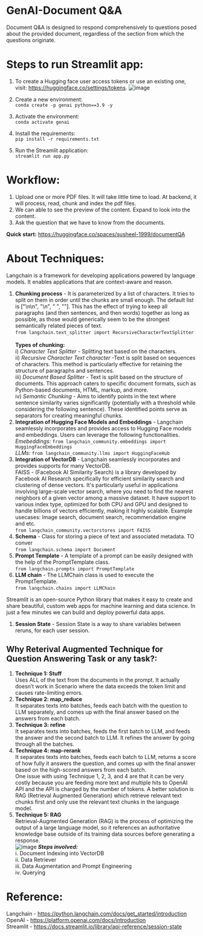 # GenAI-Document Q&A
Document Q&A is designed to respond comprehensively to questions posed about the provided document, regardless of the section from which the questions originate.

# Steps to run Streamlit app:
1. To create a Hugging face user access tokens or use an existing one, visit: https://huggingface.co/settings/tokens.
![image](https://github.com/Susheel-1999/GenAI-DocumentQA/assets/63583210/5e58ac63-4fd8-4f81-9aef-bedc6d8c169d)

2. Create a new environment: <br>
```conda create -p genai python==3.9 -y```

3. Activate the environment: <br>
```conda activate genai```

4. Install the requirements: <br>
```pip install -r requirements.txt```

5. Run the Streamlit application: <br>
```streamlit run app.py```

# Workflow:
1. Upload one or more PDF files. It will take little time to load. At backend, it will process, read, chunk and index the pdf files.
2. We can able to see the preview of the content. Expand to look into the content.
3. Ask the question that we have to know from the documents.

**Quick start:** https://huggingface.co/spaces/susheel-1999/documentQA

# About Techniques:
Langchain is a framework for developing applications powered by language models. It enables applications that are context-aware and reason.
1. **Chunking process** - It is parameterized by a list of characters. It tries to split on them in order until the chunks are small enough. The default list is ["\n\n", "\n", " ", ""]. This has the effect of trying to keep all paragraphs (and then sentences, and then words) together as long as possible, as those would generically seem to be the strongest semantically related pieces of text.<br>```from langchain.text_splitter import RecursiveCharacterTextSplitter```<br><br>
   **Types of chunking:**<br>
     i) _Character Text Splitter_ - Splitting text based on the characters. <br>
     ii) _Recursive Character Text character_ -Text is split based on sequences of characters. This method is particularly effective for retaining the structure of paragraphs and sentences.<br>
     iii) _Document Based Splitter_ - Text is split based on the structure of documents. This approach caters to specific document formats, such as Python-based documents, HTML, markup, and more.<br>
     iv) _Semantic Chunking_ - Aims to identify points in the text where sentence similarity varies significantly (potentially with a threshold while considering the following sentence). These identified points serve as separators for creating meaningful chunks.<br>
2. **Integration of Hugging Face Models and Embeddings** - Langchain seamlessly incorporates and provides access to Hugging Face models and embeddings. Users can leverage the following functionalities.
   <br>_Emebeddings:_  ```from langchain_community.embeddings import HuggingFaceEmbeddings```
   <br>_LLMs:_  ```from langchain_community.llms import HuggingFaceHub```
3. **Integration of VectorDB** - Langchain seamlessly incorporates and provides supports for many VectorDB. <br>FAISS - (Facebook AI Similarity Search) is a library developed by Facebook AI Research specifically for efficient similarity search and clustering of dense vectors. It's particularly useful in applications involving large-scale vector search, where you need to find the nearest neighbors of a given vector among a massive dataset. It have support to various index type, optimized for both CPU and GPU and designed to handle billions of vectors efficiently, making it highly scalable. Example usecases: Image search, document search, recommendation engine and etc. <br> ```from langchain_community.vectorstores import FAISS```
4. **Schema** - Class for storing a piece of text and associated metadata. TO conver <br> ```from langchain.schema import Document```
5. **Prompt Template** - A template of a prompt can be easily designed with the help of the PromptTemplate class.<br> ```from langchain.prompts import PromptTemplate```
6. **LLM chain** - The LLMChain class is used to execute the PromptTemplate. <br> ```from langchain.chains import LLMChain```

Streamlit is an open-source Python library that makes it easy to create and share beautiful, custom web apps for machine learning and data science. In just a few minutes we can build and deploy powerful data apps. 
1. **Session State** - Session State is a way to share variables between reruns, for each user session.

## Why Reterival Augmented Technique for Question Answering Task or any task?:
1. **Technique 1: Stuff** <br> Uses ALL of the text from the documents in the prompt.  It actually doesn’t work in Scenario where the data exceeds the token limit and causes rate-limiting errors.
2. **Technique 2: map_reduce**<br> It separates texts into batches, feeds each batch with the question to LLM separately, and comes up with the final answer based on the answers from each batch.
3. **Technique 3: refine**<br> It separates texts into batches, feeds the first batch to LLM, and feeds the answer and the second batch to LLM. It refines the answer by going through all the batches.
4. **Technique 4: map-rerank**<br>  It separates texts into batches, feeds each batch to LLM, returns a score of how fully it answers the question, and comes up with the final answer based on the high-scored answers from each batch. <br> One issue with using Technique 1, 2, 3, and 4 are that it can be very costly because you are feeding more text and multiple hits to OpenAI API and the API is charged by the number of tokens. A better solution is RAG (Retrieval Augmented Generation) which retrieve relevant text chunks first and only use the relevant text chunks in the language model. 
5. **Technique 5: RAG**  <br> Retrieval-Augmented Generation (RAG) is the process of optimizing the output of a large language model, so it references an authoritative knowledge base outside of its training data sources before generating a response. <br>
![image](https://github.com/Susheel-1999/GenAI-DocumentQA/assets/63583210/a55e8fbb-6c75-4e8c-9104-df6f1e00f614)
_**Steps involved:**_ <br>
  i. Document Indexing into VectorDB <br>
  ii. Data Retriever <br>
  iii. Data Augmentation and Prompt Engineering <br>
  iv. Querying <br>

# Reference:
Langchain - https://python.langchain.com/docs/get_started/introduction  <br>
OpenAI - https://platform.openai.com/docs/introduction <br>
Streamlit - https://docs.streamlit.io/library/api-reference/session-state

